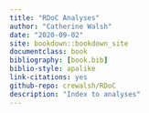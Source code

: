 ```yaml
---
title: "RDoC Analyses"
author: "Catherine Walsh"
date: "2020-09-02"
site: bookdown::bookdown_site
documentclass: book
bibliography: [book.bib]
biblio-style: apalike
link-citations: yes
github-repo: crewalsh/RDoC
description: "Index to analyses"
---
```


 
